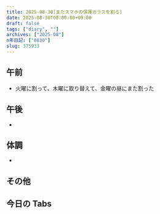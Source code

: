 ```yaml
---
title: 2025-08-30[またスマホの保護ガラスを割る]
date: 2025-08-30T00:00:00+09:00
draft: false
tags: ["diary", ""]
archives: ["2025-08"]
n年日記: ["0830"]
slug: 375933
---
```


## 午前

- 火曜に割って、木曜に取り替えて、金曜の昼にまた割った

## 午後

-

## 体調

-

## その他

## 今日の Tabs
